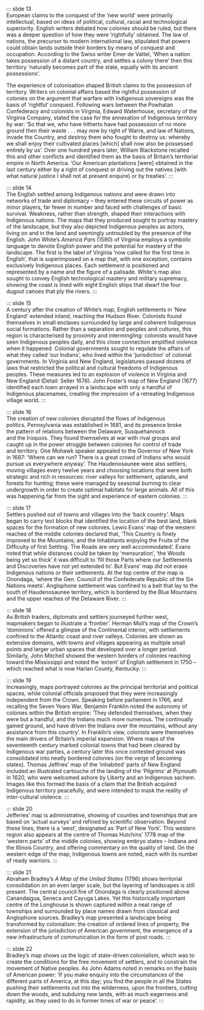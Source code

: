 ::: slide 13  
European claims to the conquest of the ‘new world’ were primarily intellectual, based on ideas of political, cultural, racial and technological superiority. English writers debated how colonies should be ruled, but there was a deeper question of how they were ‘rightfully’ obtained. The law of nations, the precursor to modern international law, stipulated that powers could obtain lands outside their borders by means of conquest and occupation. According to the Swiss writer Emer de Vattel, ‘When a nation takes possession of a distant country, and settles a colony there’ then this territory ‘naturally becomes part of the state, equally with its ancient possessions’.

The experience of colonisation shaped British claims to the possession of territory. Writers on colonial affairs based the rightful possession of colonies on the argument that warfare with Indigenous sovereigns was the basis of ‘rightful’ conquest. Following wars between the Powhatan Confederacy and colonists in Virginia, Edward Waterhouse, secretary of the Virginia Company, stated the case for the annexation of Indigenous territory by war: ‘So that we, who have hitherto have had possession of no more ground then their waste . . . may now by right of Warre, and law of Nations, invade the Country, and destroy them who fought to destroy us: whereby we shall enjoy their cultivated places \[which] shall now also be possessed entirely by us’. Over one hundred years later, William Blackstone recalled this and other conflicts and identified them as the basis of Britain’s territorial empire in North America. ‘Our American plantations \[were] obtained in the last century either by a right of conquest or driving out the natives (with what natural justice I shall not at present enquire) or by treaties’.
:::

::: slide 14  
The English settled among Indigenous nations and were drawn into networks of trade and diplomacy – they entered these circuits of power as minor players, far fewer in number and faced with challenges of basic survival. Weakness, rather than strength, shaped their interactions with Indigenous nations. The maps that they produced sought to portray mastery of the landscape, but they also depicted Indigenous peoples as actors, living on and in the land and seemingly untroubled by the presence of the English.
John White’s _America Pars_ (1590) of Virginia employs a symbolic language to denote English power and the potential for mastery of the landscape. The first is the label of Virginia ‘now called for the first time in English’, that is superimposed on a map that, with one exception, contains exclusively Indigenous places. Each settlement is positioned and represented by a name and the figure of a palisade. White's map also sought to convey English technological mastery and military supremacy, showing the coast is lined with eight English ships that dwarf the four dugout canoes that ply the rivers.
:::

::: slide 15  
A century after the creation of White’s map, English settlements in ‘New England’ extended inland, reaching the Hudson River. Colonists found themselves in small enclaves surrounded by large and coherent Indigenous social formations. Rather than a separation and peoples and cultures, this region is characterised by proximity and intermingling: colonists would have seen Indigenous peoples daily, and this close connection amplified violence when it happened. Colonial governments sought to regulate the affairs of what they called ‘our Indians’, who lived within the ‘jurisdiction’ of colonial governments. In Virginia and New England, legislatures passed dozens of laws that restricted the political and cultural freedoms of Indigenous peoples. These measures led to an explosion of violence in Virginia and New England (Detail: Seller 1676). John Foster’s map of New England (1677) identified each town arrayed in a landscape with only a handful of Indigenous placenames, creating the impression of a retreating Indigenous village world.
:::

::: slide 16  
The creation of new colonies disrupted the flows of Indigenous politics. Pennsylvania was established in 1681, and its presence broke the pattern of relations between the Delaware, Susquehannock and the Iroquois. They found themselves at war with rival groups and caught up in the power struggle between colonies for control of trade and territory. One Mohawk speaker appealed to the Governor of New York in 1687: ‘Where can we run? There is a great crowd of Indians who would pursue us everywhere anyway’.
The Haudenosaunee were also settlers, moving villages every twelve years and choosing locations that were both strategic and rich in resources: river valleys for settlement, uplands, and forests for hunting; these were managed by seasonal burning to clear undergrowth in order to create optimal habitats for large animals. All of this was happening far from the sight and experience of eastern colonies.
:::

::: slide 17  
Settlers pushed out of towns and villages into the ‘back country’. Maps began to carry text blocks that identified the location of the best land, blank spaces for the formation of new colonies. Lewis Evans’ map of the western reaches of the middle colonies declared that, ‘This Country is finely improved to the Mountains; and the Inhabitants enjoying the Fruits of the Difficulty of first Settling. The Roads are very well accommodated’. Evans noted that while distances could be taken by ‘mensuration’, ‘the Woods being yet so thick’ it was difficult to ‘fill those Parts where our Settlements and Discoveries have not yet extended to’. But Evans’ map did not erase Indigenous nations or their settlements. At the top centre of the map is Onondaga, ‘where the Gen. Council of the Confederate Republic of the Six Nations meets’. Anglophone settlement was confined to a belt that lay to the south of Haudenosaunee territory, which is bordered by the Blue Mountains and the upper reaches of the Delaware River.
:::

::: slide 18  
As British traders, diplomats and settlers journeyed further west, mapmakers began to illustrate a ‘frontier’. Herman Moll’s map of the Crown’s ‘dominions’ offered a glimpse of the Continental interior, with settlements confined to the Atlantic coast and river valleys. Colonies are shown as extensive domains, with towns and villages appearing as multiple small points and larger urban spaces that developed over a longer period. Similarly, John Mitchell showed the western borders of colonies reaching toward the Mississippi and noted the ‘extent’ of English settlement in 1750 – which reached what is now Harlan County, Kentucky.
:::

::: slide 19  
Increasingly, maps portrayed colonies as the principal territorial and political spaces, while colonial officials proposed that they were increasingly independent from the Crown. Speaking before parliament in 1766, and recalling the Seven Years War, Benjamin Franklin noted the autonomy of colonies within the British empire: ‘They defended themselves, when they were but a handful, and the Indians much more numerous. The continually gained ground, and have driven the Indians over the mountains, without any assistance from this country’. In Franklin’s view, colonists were themselves the main drivers of Britain’s imperial expansion. Where maps of the seventeenth century marked colonial towns that had been cleared by Indigenous war parties, a century later this once contested ground was consolidated into neatly bordered colonies (on the verge of becoming states). Thomas Jeffries’ map of the ‘inhabited’ parts of New England included an illustrated cartouche of the landing of the ‘Pilgrims’ at Plymouth in 1620, who were welcomed ashore by Liberty and an Indigenous sachem. Images like this formed the basis of a claim that the British acquired Indigenous territory peacefully, and were intended to mask the reality of inter-cultural violence.
:::

::: slide 20  
Jefferies’ map is administrative, showing of counties and townships that are based on ‘actual surveys’ and refined by scientific observation. Beyond these lines, there is a ‘west’, designated as ‘Part of New York’. This western region also appears at the centre of Thomas Hutchins’ 1778 map of the ‘western parts’ of the middle colonies, showing embryo states – Indiana and the Illinois Country, and offering commentary on the quality of land. On the western edge of the map, Indigenous towns are noted, each with its number of ready warriors.
:::

::: slide 21  
Abraham Bradley’s _A Map of the United States_ (1796) shows territorial consolidation on an even larger scale, but the layering of landscapes is still present. The central council fire of Onondaga is clearly positioned above Canandaigua, Seneca and Cayuga Lakes. Yet this historically important centre of the Longhouse is shown captured within a neat range of townships and surrounded by place names drawn from classical and Anglophone sources. Bradley’s map presented a landscape being transformed by colonialism: the creation of ordered lines of property, the extension of the jurisdiction of American government, the emergence of a new infrastructure of communication in the form of post roads.
:::

::: slide 22  
Bradley’s map shows us the logic of state-driven colonialism, which was to create the conditions for the free movement of settlers, and to constrain the movement of Native peoples. As John Adams noted in remarks on the basis of American power: ‘If you make enquiry into the circumstances of the different parts of America, at this day; you find the people in all the States pushing their settlements out into the wilderness, upon the frontiers, cutting down the woods, and subduing new lands, with as much eagerness and rapidity, as they used to do in former times of war or peace’.
:::

